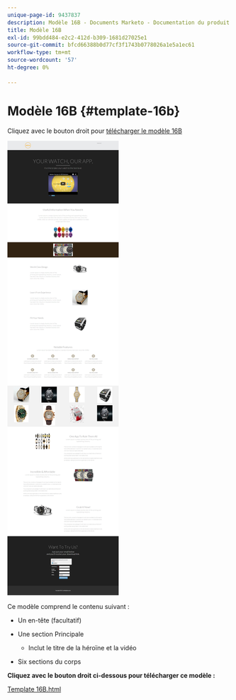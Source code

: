 ```yaml
---
unique-page-id: 9437837
description: Modèle 16B - Documents Marketo - Documentation du produit
title: Modèle 16B
exl-id: 99bdd484-e2c2-412d-b309-1681d27025e1
source-git-commit: bfcd66388b0d77cf3f1743b0778026a1e5a1ec61
workflow-type: tm+mt
source-wordcount: '57'
ht-degree: 0%

---
```


# Modèle 16B {#template-16b}

Cliquez avec le bouton droit pour [télécharger le modèle 16B](https://experienceleague.adobe.com/landing/marketo/lp-templates/template-16b.html)

![](assets/image2015-8-14-11-3a2-3a51.png)

Ce modèle comprend le contenu suivant :

* Un en-tête (facultatif)
* Une section Principale

   * Inclut le titre de la héroïne et la vidéo

* Six sections du corps

**Cliquez avec le bouton droit ci-dessous pour télécharger ce modèle :**

[Template 16B.html](https://experienceleague.adobe.com/landing/marketo/lp-templates/template-16b.html)
